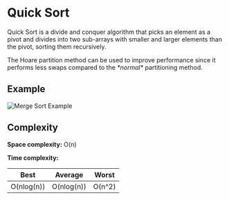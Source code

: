 # Quick Sort

Quick Sort is a divide and conquer algorithm that picks an element as a pivot
and divides into two sub-arrays with smaller and larger elements than the pivot,
sorting them recursively.

The Hoare partition method can be used to improve performance since it performs
less swaps compared to the *\*normal\** partitioning method.

## Example

![Merge Sort Example](https://upload.wikimedia.org/wikipedia/commons/thumb/6/6a/Sorting_quicksort_anim.gif/220px-Sorting_quicksort_anim.gif)

## Complexity

**Space complexity:** O(n)

**Time complexity:**

|    Best    |   Average   |    Worst    |
|:----------:|:-----------:|:-----------:|
| O(nlog(n)) | O(nlog(n))  | O(n^2)      |
